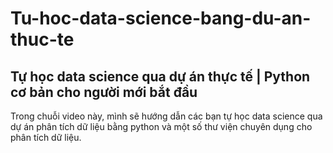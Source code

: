 # Tu-hoc-data-science-bang-du-an-thuc-te

## Tự học data science qua dự án thực tế | Python cơ bản cho người mới bắt đầu
Trong chuỗi video này, mình sẽ hướng dẫn các bạn tự học data science qua dự án phân tích dữ liệu bằng python và một số thư viện chuyên dụng cho phân tích dữ liệu.
